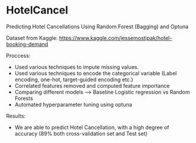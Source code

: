 # HotelCancel
Predicting Hotel Cancellations Using Random Forest (Bagging) and Optuna

Dataset from Kaggle: https://www.kaggle.com/jessemostipak/hotel-booking-demand

Proccess:
- Used various techniques to impute missing values.
- Used various techniques to encode the categorical variable (Label encoding, one-hot, target-guided encoding etc.)
- Correlated features removed and computed feature importance
- Comparing different models --> Baseline Logistic regression vs Random Forests
- Automated hyperparameter tuning using optuna

Results:
- We are able to predict Hotel Cancellation, with a high degree of accuracy (89% both cross-validation set and Test set)
 
